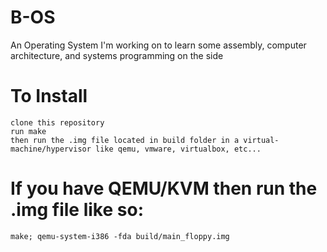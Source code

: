 # B-OS
An Operating System I'm working on to learn some assembly, computer architecture, and systems programming on the side

# To Install
```
clone this repository
run make
then run the .img file located in build folder in a virtual-machine/hypervisor like qemu, vmware, virtualbox, etc...
```
# If you have QEMU/KVM then run the .img file like so:
```
make; qemu-system-i386 -fda build/main_floppy.img
```

